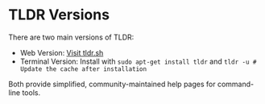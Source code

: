 # TLDR Versions

There are two main versions of TLDR:

- Web Version: [Visit tldr.sh](https://tldr.inbrowser.app)
- Terminal Version: Install with `sudo apt-get install tldr` and `tldr -u # Update the cache after installation`

Both provide simplified, community-maintained help pages for command-line tools.
